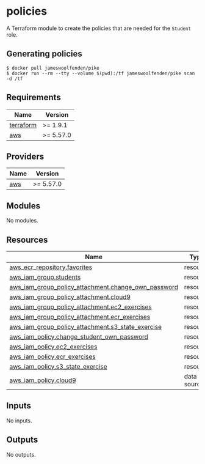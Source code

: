 # policies

A Terraform module to create the policies that are needed for the
`Student` role.

## Generating policies

```console
$ docker pull jameswoolfenden/pike
$ docker run --rm --tty --volume $(pwd):/tf jameswoolfenden/pike scan -d /tf
```

<!-- BEGIN_TF_DOCS -->
## Requirements

| Name | Version |
|------|---------|
| <a name="requirement_terraform"></a> [terraform](#requirement\_terraform) | >= 1.9.1 |
| <a name="requirement_aws"></a> [aws](#requirement\_aws) | >= 5.57.0 |

## Providers

| Name | Version |
|------|---------|
| <a name="provider_aws"></a> [aws](#provider\_aws) | >= 5.57.0 |

## Modules

No modules.

## Resources

| Name | Type |
|------|------|
| [aws_ecr_repository.favorites](https://registry.terraform.io/providers/hashicorp/aws/latest/docs/resources/ecr_repository) | resource |
| [aws_iam_group.students](https://registry.terraform.io/providers/hashicorp/aws/latest/docs/resources/iam_group) | resource |
| [aws_iam_group_policy_attachment.change_own_password](https://registry.terraform.io/providers/hashicorp/aws/latest/docs/resources/iam_group_policy_attachment) | resource |
| [aws_iam_group_policy_attachment.cloud9](https://registry.terraform.io/providers/hashicorp/aws/latest/docs/resources/iam_group_policy_attachment) | resource |
| [aws_iam_group_policy_attachment.ec2_exercises](https://registry.terraform.io/providers/hashicorp/aws/latest/docs/resources/iam_group_policy_attachment) | resource |
| [aws_iam_group_policy_attachment.ecr_exercises](https://registry.terraform.io/providers/hashicorp/aws/latest/docs/resources/iam_group_policy_attachment) | resource |
| [aws_iam_group_policy_attachment.s3_state_exercise](https://registry.terraform.io/providers/hashicorp/aws/latest/docs/resources/iam_group_policy_attachment) | resource |
| [aws_iam_policy.change_student_own_password](https://registry.terraform.io/providers/hashicorp/aws/latest/docs/resources/iam_policy) | resource |
| [aws_iam_policy.ec2_exercises](https://registry.terraform.io/providers/hashicorp/aws/latest/docs/resources/iam_policy) | resource |
| [aws_iam_policy.ecr_exercises](https://registry.terraform.io/providers/hashicorp/aws/latest/docs/resources/iam_policy) | resource |
| [aws_iam_policy.s3_state_exercise](https://registry.terraform.io/providers/hashicorp/aws/latest/docs/resources/iam_policy) | resource |
| [aws_iam_policy.cloud9](https://registry.terraform.io/providers/hashicorp/aws/latest/docs/data-sources/iam_policy) | data source |

## Inputs

No inputs.

## Outputs

No outputs.
<!-- END_TF_DOCS -->
